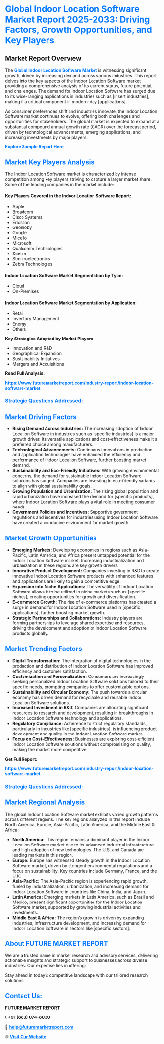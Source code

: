 <h1 style="color: #007BFF;">Global Indoor Location Software Market Report 2025-2033: Driving Factors, Growth Opportunities, and Key Players</h1>

<section id="overview">
<h2>Market Report Overview</h2>
<p>The <a href="https://www.futuremarketreport.com/industry-report/indoor-location-software-market" style="color: #007BFF; text-decoration: none;"><strong>Global Indoor Location Software Market</strong></a> is witnessing significant growth, driven by increasing demand across various industries. This report delves into the key aspects of the Indoor Location Software market, providing a comprehensive analysis of its current status, future potential, and challenges. The demand for Indoor Location Software has surged due to its wide-ranging applications in industries such as [insert industries], making it a critical component in modern-day [applications].</p>
<p>As consumer preferences shift and industries innovate, the Indoor Location Software market continues to evolve, offering both challenges and opportunities for stakeholders. The global market is expected to expand at a substantial compound annual growth rate (CAGR) over the forecast period, driven by technological advancements, emerging applications, and increasing investments by major players.</p>
</section>

<section id="overview">
<p><a href="https://www.futuremarketreport.com/request-sample/reportId=53235" style="color: #007BFF; text-decoration: none;"><strong>Explore Sample Report Here</strong></a></p>
</section>

<section id="key-players">
<h2 style="color: #007BFF;">Market Key Players Analysis</h2>
<p>The Indoor Location Software market is characterized by intense competition among key players striving to capture a larger market share. Some of the leading companies in the market include:</p>
<h4>Key Players Covered in the Indoor Location Software Report:</h4>
<ul><li>Apple</li><li>Broadcom</li><li>Cisco Systems</li><li>Ericsson</li><li>Geomoby</li><li>Google</li><li>Micello</li><li>Microsoft</li><li>Qualcomm Technologies</li><li>Senion</li><li>Stmicroelectronics</li><li>Zebra Technologies</li></ul>
<h4>Indoor Location Software Market Segmentation by Type:</h4>
<ul><li>Cloud</li><li>On-Premises</li></ul>

<h4>Indoor Location Software Market Segmentation by Application:</h4>
<ul><li>Retail</li><li>Inventory Management</li><li>Energy</li><li>Others</li></ul>
<p><strong>Key Strategies Adopted by Market Players:</strong></p>
<ul>
<li>Innovation and R&D</li>
<li>Geographical Expansion</li>
<li>Sustainability Initiatives</li>
<li>Mergers and Acquisitions</li>
</ul>
</section>

<section>
<p><strong>Read Full Analysis: </strong></p><a href="https://www.futuremarketreport.com/industry-report/indoor-location-software-market" style="color: #007BFF; text-decoration: none;"><strong>https://www.futuremarketreport.com/industry-report/indoor-location-software-market</strong></a>
<h3 style="color: #007BFF;">Strategic Questions Addressed:</h3>
</section>

<section id="driving-factors">
<h2 style="color: #007BFF;">Market Driving Factors</h2>
<ul>
<li><strong>Rising Demand Across Industries:</strong> The increasing adoption of Indoor Location Software in industries such as [specific industries] is a major growth driver. Its versatile applications and cost-effectiveness make it a preferred choice among manufacturers.</li>
<li><strong>Technological Advancements:</strong> Continuous innovations in production and application technologies have enhanced the efficiency and performance of Indoor Location Software, further boosting market demand.</li>
<li><strong>Sustainability and Eco-Friendly Initiatives:</strong> With growing environmental concerns, the demand for sustainable Indoor Location Software solutions has surged. Companies are investing in eco-friendly variants to align with global sustainability goals.</li>
<li><strong>Growing Population and Urbanization:</strong> The rising global population and rapid urbanization have increased the demand for [specific products], where Indoor Location Software plays a vital role in meeting consumer needs.</li>
<li><strong>Government Policies and Incentives:</strong> Supportive government regulations and incentives for industries using Indoor Location Software have created a conducive environment for market growth.</li>
</ul>
</section>

<section id="growth-opportunities">
<h2 style="color: #007BFF;">Market Growth Opportunities</h2>
<ul>
<li><strong>Emerging Markets:</strong> Developing economies in regions such as Asia-Pacific, Latin America, and Africa present untapped potential for the Indoor Location Software market. Increasing industrialization and urbanization in these regions are key growth drivers.</li>
<li><strong>Innovative Product Development:</strong> Companies investing in R&D to create innovative Indoor Location Software products with enhanced features and applications are likely to gain a competitive edge.</li>
<li><strong>Expansion into Niche Applications:</strong> The versatility of Indoor Location Software allows it to be utilized in niche markets such as [specific niches], creating opportunities for growth and diversification.</li>
<li><strong>E-commerce Growth:</strong> The rise of e-commerce platforms has created a surge in demand for Indoor Location Software used in [specific applications], further boosting market growth.</li>
<li><strong>Strategic Partnerships and Collaborations:</strong> Industry players are forming partnerships to leverage shared expertise and resources, driving the development and adoption of Indoor Location Software products globally.</li>
</ul>
</section>

<section id="trending-factors">
<h2 style="color: #007BFF;">Market Trending Factors</h2>
<ul>
<li><strong>Digital Transformation:</strong> The integration of digital technologies in the production and distribution of Indoor Location Software has improved efficiency and customer satisfaction.</li>
<li><strong>Customization and Personalization:</strong> Consumers are increasingly seeking personalized Indoor Location Software solutions tailored to their specific needs, prompting companies to offer customizable options.</li>
<li><strong>Sustainability and Circular Economy:</strong> The push towards a circular economy has driven demand for recyclable and reusable Indoor Location Software solutions.</li>
<li><strong>Increased Investment in R&D:</strong> Companies are allocating significant resources to research and development, resulting in breakthroughs in Indoor Location Software technology and applications.</li>
<li><strong>Regulatory Compliance:</strong> Adherence to strict regulatory standards, particularly in industries like [specific industries], is influencing product development and quality in the Indoor Location Software market.</li>
<li><strong>Focus on Cost-Effectiveness:</strong> Businesses are exploring cost-efficient Indoor Location Software solutions without compromising on quality, making the market more competitive.</li>
</ul>
</section>

<section>
<p><strong>Get Full Report: </strong></p><a href="https://www.futuremarketreport.com/industry-report/indoor-location-software-market" style="color: #007BFF; text-decoration: none;"><strong>https://www.futuremarketreport.com/industry-report/indoor-location-software-market</strong></a>
<h3 style="color: #007BFF;">Strategic Questions Addressed:</h3>
</section>


<section id="regional-analysis">
<h2 style="color: #007BFF;">Market Regional Analysis</h2>
<p>The global Indoor Location Software market exhibits varied growth patterns across different regions. The key regions analyzed in this report include North America, Europe, Asia-Pacific, Latin America, and the Middle East & Africa:</p>
<ul>
<li><strong>North America:</strong> This region remains a dominant player in the Indoor Location Software market due to its advanced industrial infrastructure and high adoption of new technologies. The U.S. and Canada are leading markets in this region.</li>
<li><strong>Europe:</strong> Europe has witnessed steady growth in the Indoor Location Software market, driven by stringent environmental regulations and a focus on sustainability. Key countries include Germany, France, and the U.K.</li>
<li><strong>Asia-Pacific:</strong> The Asia-Pacific region is experiencing rapid growth, fueled by industrialization, urbanization, and increasing demand for Indoor Location Software in countries like China, India, and Japan.</li>
<li><strong>Latin America:</strong> Emerging markets in Latin America, such as Brazil and Mexico, present significant opportunities for the Indoor Location Software market, supported by growing industrial activities and investments.</li>
<li><strong>Middle East & Africa:</strong> The region’s growth is driven by expanding industries, infrastructure development, and increasing demand for Indoor Location Software in sectors like [specific sectors].</li>
</ul>
</section>

<footer>
<h2 style="color: #007BFF;">About FUTURE MARKET REPORT</h2>
<p>We are a trusted name in market research and advisory services, delivering actionable insights and strategic support to businesses across diverse industries. Our expertise lies in offering:</p>

<p>Stay ahead in today’s competitive landscape with our tailored research solutions.</p>

<h2 style="color: #007BFF;">Contact Us:</h2>
<p><strong>FUTURE MARKET REPORT</strong></p>
<p>📞 <strong>+91 (883) 074-8030</strong></p>
<p>📧 <strong><a href="mailto:help@futuremarketreport.com" style="color: #007BFF;">help@futuremarketreport.com</a></strong></p>
<p>🌐 <strong><a href="https://www.futuremarketreport.com/" style="color: #007BFF;">Visit Our Website</a></strong></p>
</footer>